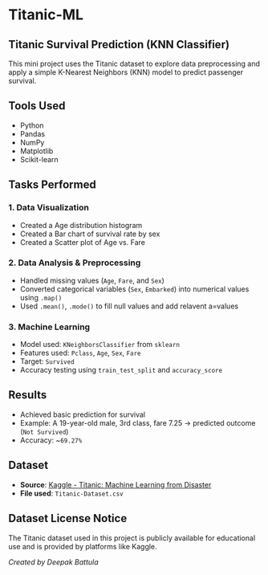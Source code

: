 # Titanic-ML

## Titanic Survival Prediction (KNN Classifier)

This mini project uses the Titanic dataset to explore data preprocessing and apply a simple K-Nearest Neighbors (KNN) model to predict passenger survival.


## Tools Used

- Python
- Pandas
- NumPy
- Matplotlib
- Scikit-learn


## Tasks Performed

### 1. Data Visualization
- Created a Age distribution histogram
- Created a Bar chart of survival rate by sex
- Created a Scatter plot of Age vs. Fare

### 2. Data Analysis & Preprocessing
- Handled missing values (`Age`, `Fare`, and `Sex`)
- Converted categorical variables (`Sex`, `Embarked`) into numerical values using `.map()`
- Used `.mean()`, `.mode()` to fill null values and add relavent a=values

### 3. Machine Learning
- Model used: `KNeighborsClassifier` from `sklearn`
- Features used: `Pclass`, `Age`, `Sex`, `Fare`
- Target: `Survived`
- Accuracy testing using `train_test_split` and `accuracy_score`


## Results

- Achieved basic prediction for survival
- Example: A 19-year-old male, 3rd class, fare 7.25 → predicted outcome (`Not Survived`)
- Accuracy: ~`69.27%`


## Dataset

- **Source**: [Kaggle - Titanic: Machine Learning from Disaster](https://www.kaggle.com/competitions/titanic/data)
- **File used**: `Titanic-Dataset.csv`


## Dataset License Notice
The Titanic dataset used in this project is publicly available for educational use and is provided by platforms like Kaggle.



*Created by Deepak Battula*